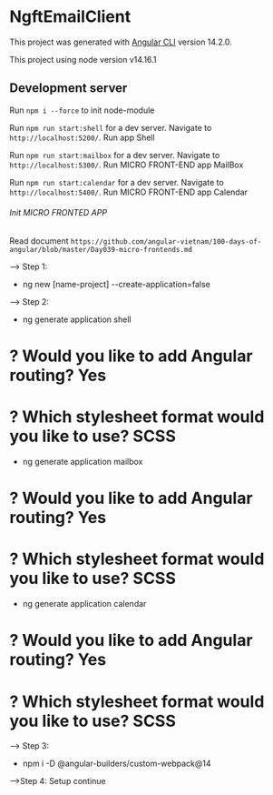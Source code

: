 # NgftEmailClient

This project was generated with [Angular CLI](https://github.com/angular/angular-cli) version 14.2.0. 

This project using node version v14.16.1

## Development server

Run `npm i --force` to init node-module

Run `npm run start:shell` for a dev server. Navigate to `http://localhost:5200/`. Run app Shell

Run `npm run start:mailbox` for a dev server. Navigate to `http://localhost:5300/`. Run MICRO FRONT-END app MailBox

Run `npm run start:calendar` for a dev server. Navigate to `http://localhost:5400/`. Run MICRO FRONT-END app Calendar



###### Init MICRO FRONTED APP


Read document `https://github.com/angular-vietnam/100-days-of-angular/blob/master/Day039-micro-frontends.md`

--> Step 1:

- ng new [name-project] --create-application=false

--> Step 2:

- ng generate application shell

# ? Would you like to add Angular routing? Yes
# ? Which stylesheet format would you like to use? SCSS

- ng generate application mailbox

# ? Would you like to add Angular routing? Yes
# ? Which stylesheet format would you like to use? SCSS

- ng generate application calendar

# ? Would you like to add Angular routing? Yes
# ? Which stylesheet format would you like to use? SCSS


--> Step 3:

- npm i -D @angular-builders/custom-webpack@14

-->Step 4: Setup continue
